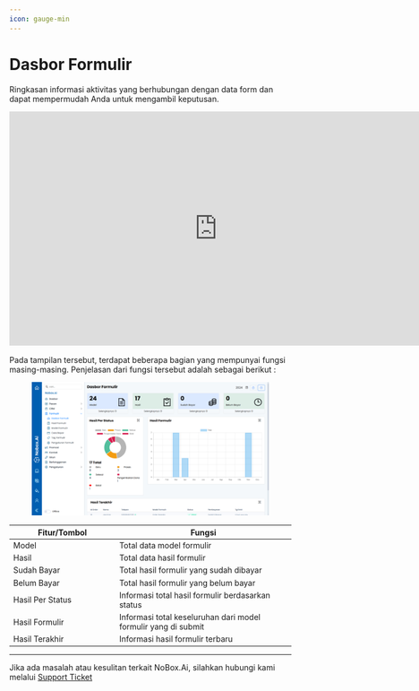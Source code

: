 ```yaml
---
icon: gauge-min
---
```


# <i class="fa-regular fa-clipboard-list"></i> Dasbor Formulir

Ringkasan informasi aktivitas yang berhubungan dengan data form dan dapat mempermudah Anda untuk mengambil keputusan.&#x20;


<iframe width="742" height="418" src="https://www.youtube.com/embed/Vc0-YrbfoXc" title="Pengenalan Tampilan NoBox" frameborder="0" allow="accelerometer; autoplay; clipboard-write; encrypted-media; gyroscope; picture-in-picture; web-share" referrerpolicy="strict-origin-when-cross-origin" allowfullscreen></iframe>


Pada tampilan tersebut, terdapat beberapa bagian yang mempunyai fungsi masing-masing. Penjelasan dari fungsi tersebut adalah sebagai berikut :

<figure><img src="../../.gitbook/assets/Dasbor Formulir.png" alt=""><figcaption></figcaption></figure>

<table><thead><tr><th width="175.4000244140625">Fitur/Tombol</th><th>Fungsi</th></tr></thead><tbody><tr><td>Model</td><td>Total data model formulir</td></tr><tr><td>Hasil</td><td>Total data hasil formulir</td></tr><tr><td>Sudah Bayar</td><td>Total hasil formulir yang sudah dibayar</td></tr><tr><td>Belum Bayar</td><td>Total hasil formulir yang belum bayar</td></tr><tr><td>Hasil Per Status</td><td>Informasi total hasil formulir berdasarkan status</td></tr><tr><td>Hasil Formulir</td><td>Informasi total keseluruhan dari model formulir yang di submit</td></tr><tr><td>Hasil Terakhir</td><td>Informasi hasil formulir terbaru</td></tr></tbody></table>

***

Jika ada masalah atau kesulitan terkait NoBox.Ai, silahkan hubungi kami melalui [Support Ticket](https://crm.mynobox.com/clients/tickets)
